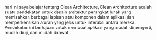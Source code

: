 hari ini saya belajar tentang Clean Architecture, Clean Architecture adalah suatu pendekatan untuk desain arsitektur perangkat lunak yang memisahkan berbagai lapisan atau komponen dalam aplikasi dan memperkenalkan aturan yang jelas untuk interaksi antara mereka. Pendekatan ini bertujuan untuk membuat aplikasi yang mudah dimengerti, mudah diuji, dan mudah dirawat.